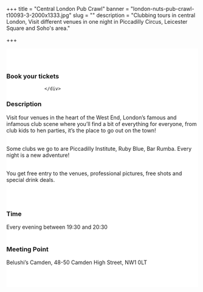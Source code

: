 ﻿+++
title = "Central London Pub Crawl"
banner = "london-nuts-pub-crawl-t10093-3-2000x1333.jpg"
slug = ""
description = "Clubbing tours in central London, Visit different venues in one night in Piccadilly Circus, Leicester Square and Soho's area."

+++

<section class="mbr-section" id="msg-box5-1w" style="background-color: rgb(255, 255, 255); padding-top: 40px; padding-bottom: 40px;">
    <div class="container">
        <div class="row">
        <div class="col-md-6 col-lg-5 col-xl-4">
<h3>Book your tickets</h3>
<script src="https://assets.ticketinghub.com/checkout.js" data-channel="f0c1b56f-ddc4-496f-b994-3ee449980e0c" data-endpoint="https://api.ticketinghub.com" data-product="1a822682-24b3-4216-875a-a9bb904a84a4" data-layout="embed" data-landing="tickets" data-event-period="7" data-events-view-mode="multi-day" data-fields="name,email,telephone" data-collect-voucher-recipient-info="1" data-color="#00baef" data-button-label="BOOK NOW" data-discounts="1" data-free="0" data-avs="0" data-subscribe="1" data-ga-track-pageviews="1" data-ga-track-purchases="1"></script>


                  </div>
<div class="col-md-6 col-lg-7 col-xl-8"> <h3 class="mbr-section-title display-2">Description</h3>

Visit four venues in the heart of the West End, London’s famous and infamous club scene where you’ll find a bit of everything for everyone, from club kids to hen parties, it’s the place to go out on the town!<br><br>

Some clubs we go to are Piccadilly Institute, Ruby Blue, Bar Rumba. Every night is a new adventure!<br><br>

You get free entry to the venues, professional pictures, free shots and special drink deals.

<br>
<br>
<h3 class="mbr-section-title display-2">Time</h3>
Every evening between 19:30 and 20:30
<br>
<br>

<h3 class="mbr-section-title display-2">Meeting Point</h3>
Belushi’s Camden, 48-50 Camden High Street, NW1 0LT
<br>
<br>
<script src='https://static.citymapper.com/js/embed/widget.js' data-slug='99gdm5' data-width=600></script> </div>


</section>
